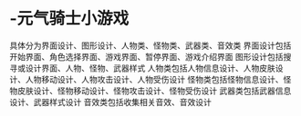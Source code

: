 # -元气骑士小游戏
具体分为界面设计、图形设计、人物类、怪物类、武器类、音效类
界面设计包括开始界面、角色选择界面、游戏界面、暂停界面、游戏介绍界面
图形设计包括搜寻或设计界面、人物、怪物、武器样式
人物类包括人物信息设计、人物皮肤设计、人物移动设计、人物攻击设计、人物受伤设计
怪物类包括怪物信息设计、怪物皮肤设计、怪物移动设计、怪物攻击设计、怪物受伤设计
武器类包括武器信息设计、武器样式设计
音效类包括收集相关音效、音效设计
